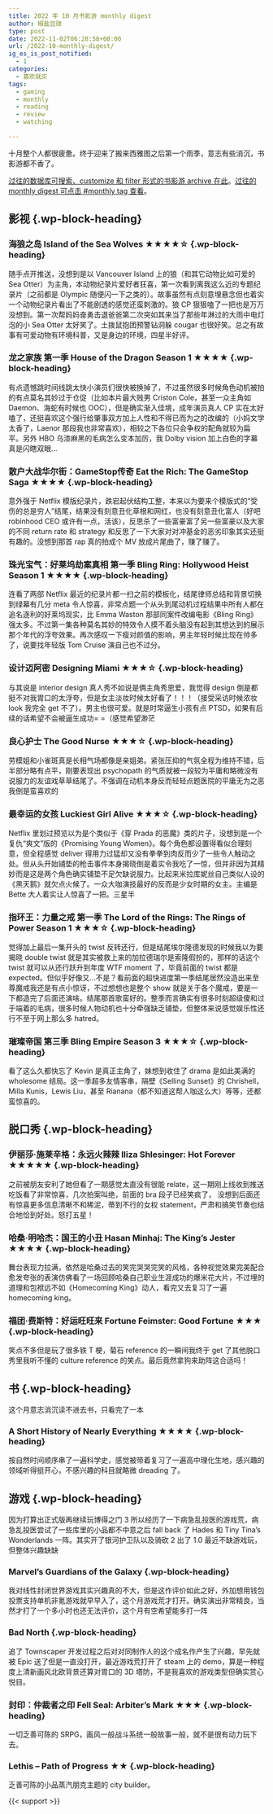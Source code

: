 ```yaml
---
title: 2022 年 10 月书影游 monthly digest
author: 椒盐豆豉
type: post
date: 2022-11-02T06:28:58+00:00
url: /2022-10-monthly-digest/
ig_es_is_post_notified:
  - 1
categories:
  - 喜欢就买
tags:
  - gaming
  - monthly
  - reading
  - review
  - watching

---
```


十月整个人都很疲惫。终于迎来了搬来西雅图之后第一个雨季，意志有些消沉，书影游都不香了。

[过往的数据库可搜索、customize 和 filter 形式的书影游 archive 在此](https://www.notion.so/2485c762efe040b988531aaa3e45ad25)。[过往的 monthly digest 可点击 #monthly tag 查看](../tags/monthly/)。

<!--more-->

## <span class="ez-toc-section" id="%E5%BD%B1%E8%A7%86"></span>影视<span class="ez-toc-section-end"></span> {.wp-block-heading}

### <span class="ez-toc-section" id="%E6%B5%B7%E7%8B%BC%E4%B9%8B%E5%B2%9B_Island_of_the_Sea_Wolves_%E2%98%85%E2%98%85%E2%98%85%E2%98%85%E2%98%86"></span>海狼之岛 Island of the Sea Wolves ★★★★☆<span class="ez-toc-section-end"></span> {.wp-block-heading}

随手点开推送，没想到是以 Vancouver Island 上的狼（和其它动物比如可爱的 Sea Otter）为主角，本动物纪录片爱好者狂喜，第一次看到离我这么近的专题纪录片（之前都是 Olympic 随便闪一下之类的）。故事虽然有点刻意埋悬念但也着实一个动物纪录片看出了不能剧透的感觉还蛮刺激的。狼 CP 狠狠嗑了一把也是万万没想到。第一次帮妈妈奋勇击退爸爸第二次突如其来当了那些年淋过的大雨中电灯泡的小 Sea Otter 太好笑了。土拨鼠抱团预警钻洞躲 cougar 也很好笑。总之有故事有可爱动物有环境科普，又是身边的环境，四星半好评。

### <span class="ez-toc-section" id="%E9%BE%99%E4%B9%8B%E5%AE%B6%E6%97%8F_%E7%AC%AC%E4%B8%80%E5%AD%A3_House_of_the_Dragon_Season_1_%E2%98%85%E2%98%85%E2%98%85%E2%98%85"></span>龙之家族 第一季 House of the Dragon Season 1 ★★★★<span class="ez-toc-section-end"></span> {.wp-block-heading}

有点遗憾跳时间线跳太快小演员们很快被换掉了，不过虽然很多时候角色动机被拍的有点莫名其妙过于仓促（比如本片最大贱男 Criston Cole，甚至一众主角如 Daemon、海蛇有时候也 OOC），但是确实渐入佳境，成年演员真人 CP 实在太好嗑了，还挺喜欢这个强行给肇事双方加上人性和不得已而为之的改编的（小妈文学太香了，Laenor 那段我也非常喜欢），相较之下各位只会争权的配角就较为扁平。另外 HBO 乌漆麻黑的毛病怎么变本加厉，我 Dolby vision 加上白色的字幕真是闪瞎双眼…

### <span class="ez-toc-section" id="%E6%95%A3%E6%88%B7%E5%A4%A7%E6%88%98%E5%8D%8E%E5%B0%94%E8%A1%97%EF%BC%9AGameStop%E4%BC%A0%E5%A5%87_Eat_the_Rich_The_GameStop_Saga_%E2%98%85%E2%98%85%E2%98%85%E2%98%85"></span>散户大战华尔街：GameStop传奇 Eat the Rich: The GameStop Saga ★★★★<span class="ez-toc-section-end"></span> {.wp-block-heading}

意外强于 Netflix 模版纪录片，跌宕起伏结构工整，本来以为要来个模版式的“受伤的总是穷人”结尾，结果没有刻意丑化草根和网红，也没有刻意丑化富人（好吧 robinhood CEO 或许有一点，活该），反思杀了一些富豪富了另一些富豪以及大家的不同 return rate 和 strategy 和反思了一下大家对对冲基金的恶劣印象其实还挺有趣的。没想到那首 rap 真的拍成个 MV 放成片尾曲了，赚了赚了。

### <span class="ez-toc-section" id="%E7%8F%A0%E5%85%89%E5%AE%9D%E6%B0%94%EF%BC%9A%E5%A5%BD%E8%8E%B1%E5%9D%9E%E5%8A%AB%E6%A1%88%E7%9C%9F%E7%9B%B8_%E7%AC%AC%E4%B8%80%E5%AD%A3_Bling_Ring_Hollywood_Heist_Season_1_%E2%98%85%E2%98%85%E2%98%85%E2%98%85"></span>珠光宝气：好莱坞劫案真相 第一季 Bling Ring: Hollywood Heist Season 1 ★★★★<span class="ez-toc-section-end"></span> {.wp-block-heading}

连看了两部 Netflix 最近的纪录片都一扫之前的模板化，结尾律师总结和背景切换到绿幕有几分 meta 令人惊喜，非常点题一个从头到尾动机过程结果中所有人都在追名逐利的好莱坞现实，比 Emma Waston 那部同案件改编电影《Bling Ring》强太多。不过第一集各种莫名其妙的特效令人摸不着头脑没有起到其想达到的展示那个年代的浮夸效果。再次感叹一下瘦对颜值的影响，男主年轻时候比现在帅多了，说要找年轻版 Tom Cruise 演自己也不过分。

### <span class="ez-toc-section" id="%E8%AE%BE%E8%AE%A1%E8%BF%88%E9%98%BF%E5%AF%86_Designing_Miami_%E2%98%85%E2%98%85%E2%98%85%E2%98%86"></span>设计迈阿密 Designing Miami ★★★☆<span class="ez-toc-section-end"></span> {.wp-block-heading}

与其说是 interior design 真人秀不如说是俩主角秀恩爱，我觉得 design 倒是都挺不对我胃口的太浮夸，但是女主淡妆时候太好看了！！！（接受采访时候浓妆 look 我完全 get 不了）。男主也很可爱。就是时常逼生小孩有点 PTSD，如果有后续的话希望不会被逼生成功= =（感觉希望渺茫

### <span class="ez-toc-section" id="%E8%89%AF%E5%BF%83%E6%8A%A4%E5%A3%AB_The_Good_Nurse_%E2%98%85%E2%98%85%E2%98%85%E2%98%86"></span>良心护士 The Good Nurse ★★★☆<span class="ez-toc-section-end"></span> {.wp-block-heading}

劳模姐和小雀斑真是长相气场都像是亲姐弟。紧张压抑的气氛全程为维持不错，后半部分略有点平，刚要表现出 psychopath 的气质就被一段较为平庸和略微没有说服力的友谊戏草草结尾了。不强调在动机本身反而轻轻点题医院的平庸无为之恶我倒是蛮喜欢的

### <span class="ez-toc-section" id="%E6%9C%80%E5%B9%B8%E8%BF%90%E7%9A%84%E5%A5%B3%E5%AD%A9_Luckiest_Girl_Alive_%E2%98%85%E2%98%85%E2%98%85%E2%98%86"></span>最幸运的女孩 Luckiest Girl Alive ★★★☆<span class="ez-toc-section-end"></span> {.wp-block-heading}

Netflix 里划过预览以为是个类似于《穿 Prada 的恶魔》类的片子，没想到是一个复仇“爽文”版的《Promising Young Women》。每个角色都设置得看似合理刻意，但全程感觉 deliver 得用力过猛却又没有拳拳到肉反而少了一些令人触动之处。但从头开始铺垫的枪击事件本身揭晓倒是着实令我吃了一惊，但并非因为其精妙而是这是两个角色确实铺垫不足欠缺说服力。比起来米拉库妮丝自己类似人设的《黑天鹅》就欠点火候了。一众大咖演技最好的反而是少女时期的女主。主编是 Bette 大人着实让人惊喜了一把。三星半

### <span class="ez-toc-section" id="%E6%8C%87%E7%8E%AF%E7%8E%8B%EF%BC%9A%E5%8A%9B%E9%87%8F%E4%B9%8B%E6%88%92_%E7%AC%AC%E4%B8%80%E5%AD%A3_The_Lord_of_the_Rings_The_Rings_of_Power_Season_1_%E2%98%85%E2%98%85%E2%98%85%E2%98%86"></span>指环王：力量之戒 第一季 The Lord of the Rings: The Rings of Power Season 1 ★★★☆<span class="ez-toc-section-end"></span> {.wp-block-heading}

觉得加上最后一集开头的 twist 反转还行，但是结尾埃尔隆德发现的时候我以为要揭晓 double twist 就是其实被救上来的加拉德瑞尔是索隆假扮的，那样的话这个 twist 就可以从还行跃升到年度 WTF moment 了，毕竟前面的 twist 都是 expected。但似乎好像又…不是？看前面的超快进度第一季结尾居然没造出来至尊魔戒我还是有点小惊讶，不过想想也是整个 show 就是关于各个魔戒，要是一下都造完了后面还演啥。结尾那首歌蛮好的。整季而言确实有很多时刻超级傻和过于端着的毛病，很多时候人物动机也十分牵强缺乏铺垫，但整体来说感觉娱乐性还行不至于网上那么多 hatred。

### <span class="ez-toc-section" id="%E7%92%80%E7%92%A8%E5%B8%9D%E5%9B%BD_%E7%AC%AC%E4%B8%89%E5%AD%A3_Bling_Empire_Season_3_%E2%98%85%E2%98%85%E2%98%85%E2%98%86"></span>璀璨帝国 第三季 Bling Empire Season 3 ★★★☆<span class="ez-toc-section-end"></span> {.wp-block-heading}

看了这么久都快忘了 Kevin 是真正主角了，妹想到收住了 drama 是如此美满的 wholesome 结局。这一季超多友情客串，隔壁《Selling Sunset》的 Chrishell，Milla Kunis，Lewis Liu，甚至 Rianana（都不知道这帮人咖这么大）等等，还都蛮惊喜的。

## <span class="ez-toc-section" id="%E8%84%B1%E5%8F%A3%E7%A7%80"></span>脱口秀<span class="ez-toc-section-end"></span> {.wp-block-heading}

### <span class="ez-toc-section" id="%E4%BC%8A%E4%B8%BD%E8%8E%8E%C2%B7%E6%96%BD%E8%8E%B1%E8%BE%9B%E6%A0%BC%EF%BC%9A%E6%B0%B8%E8%BF%9C%E7%81%AB%E8%BE%A3%E8%BE%A3_Iliza_Shlesinger_Hot_Forever_%E2%98%85%E2%98%85%E2%98%85%E2%98%85%E2%98%85"></span>伊丽莎·施莱辛格：永远火辣辣 Iliza Shlesinger: Hot Forever ★★★★★<span class="ez-toc-section-end"></span> {.wp-block-heading}

之前被朋友安利了她但看了一期感觉太直没有很能 relate，这一期刚上线收到推送吃饭看了非常惊喜，几次拍案叫绝，前面的 bra 段子已经笑疯了， 没想到后面还有惊喜更多信息清晰不和稀泥，蒂到不行的女权 statement，严肃和搞笑节奏也结合地恰到好处。怒打五星！

### <span class="ez-toc-section" id="%E5%93%88%E6%A1%91%C2%B7%E6%98%8E%E5%93%88%E6%9D%B0%EF%BC%9A%E5%9B%BD%E7%8E%8B%E7%9A%84%E5%B0%8F%E4%B8%91_Hasan_Minhaj_The_Kings_Jester_%E2%98%85%E2%98%85%E2%98%85%E2%98%85"></span>哈桑·明哈杰：国王的小丑 Hasan Minhaj: The King&#8217;s Jester ★★★★<span class="ez-toc-section-end"></span> {.wp-block-heading}

舞台表现力拉满，依然是哈桑过去的笑完哭哭完笑的风格，各种视觉效果完美配合愈发夸张的表演仿佛看了一场回顾哈桑自己职业生涯成功的爆米花大片，不过埋的道理和包袱远不如《Homecoming King》动人，看完又去复习了一遍 homecoming king。

### <span class="ez-toc-section" id="%E7%A6%8F%E5%9B%A2%C2%B7%E8%B4%B9%E6%96%AF%E7%89%B9%EF%BC%9A%E5%A5%BD%E8%BF%90%E6%97%BA%E6%97%BA%E6%9D%A5_Fortune_Feimster_Good_Fortune_%E2%98%85%E2%98%85%E2%98%85"></span>福团·费斯特：好运旺旺来 Fortune Feimster: Good Fortune ★★★<span class="ez-toc-section-end"></span> {.wp-block-heading}

笑点不多但是玩了很多铁 T 梗，菊石 reference 的一瞬间我终于 get 了其他脱口秀里我听不懂的 culture reference 的笑点。最后竟然拿狗来助阵这合适吗！

## <span class="ez-toc-section" id="%E4%B9%A6"></span>书<span class="ez-toc-section-end"></span> {.wp-block-heading}

这个月意志消沉读不进去书，只看完了一本

### <span class="ez-toc-section" id="A_Short_History_of_Nearly_Everything_%E2%98%85%E2%98%85%E2%98%85%E2%98%85"></span>A Short History of Nearly Everything ★★★★<span class="ez-toc-section-end"></span> {.wp-block-heading}

按自然时间顺序串了一遍科学史，感觉被带着复习了一遍高中理化生地，感兴趣的领域听得挺开心，不感兴趣的科目就略微 dreading 了。

## <span class="ez-toc-section" id="%E6%B8%B8%E6%88%8F"></span>游戏<span class="ez-toc-section-end"></span> {.wp-block-heading}

因为打算出正式版再继续玩博得之门 3 所以经历了一下病急乱投医的游戏荒，病急乱投医尝试了一些库里的小品都不中意之后 fall back 了 Hades 和 Tiny Tina&#8217;s Wonderlands 一阵。其实开了银河护卫队以及骑砍 2 出了 1.0 最近不缺游戏玩， 但整体兴趣缺缺

### <span class="ez-toc-section" id="Marvels_Guardians_of_the_Galaxy"></span>Marvel&#8217;s Guardians of the Galaxy<span class="ez-toc-section-end"></span> {.wp-block-heading}

我对线性封闭世界游戏其实兴趣真的不大，但是这作评价如此之好，外加想用钱包投票支持单机非氪游戏就早早入了，这个月游戏荒才打开。确实演出非常精良，当然才打了一个多小时也还无法评价，这个月有空希望能多打一阵

### <span class="ez-toc-section" id="Bad_North"></span>Bad North<span class="ez-toc-section-end"></span> {.wp-block-heading}

追了 Townscaper 开发过程之后对对同制作人的这个成名作产生了兴趣，早先就被 Epic 送了但是一直没打开，最近游戏荒打开了 steam 上的 demo，算是一种程度上清新画风北欧背景还算对胃口的 3D 塔防，不是我喜欢的游戏类型但确实赏心悦目。

### <span class="ez-toc-section" id="%E5%B0%81%E5%8D%B0%EF%BC%9A%E4%BB%B2%E8%A3%81%E8%80%85%E4%B9%8B%E5%8D%B0_Fell_Seal_Arbiters_Mark_%E2%98%85%E2%98%85%E2%98%85"></span>封印：仲裁者之印 Fell Seal: Arbiter&#8217;s Mark ★★★<span class="ez-toc-section-end"></span> {.wp-block-heading}

一切乏善可陈的 SRPG，画风一般战斗系统一般故事一般，就不是很有动力玩下去。

### <span class="ez-toc-section" id="Lethis_-_Path_of_Progress_%E2%98%85%E2%98%85"></span>Lethis &#8211; Path of Progress ★★<span class="ez-toc-section-end"></span> {.wp-block-heading}

乏善可陈的小品蒸汽朋克主题的 city builder。

{{< support >}}